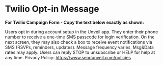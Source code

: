# Twilio Opt-in Message

**For Twilio Campaign Form - Copy the text below exactly as shown:**

Users opt in during account setup in the Unveil app. They enter their phone number to receive a one-time SMS passcode for login verification. On the next screen, they may also check a box to receive event notifications via SMS (RSVPs, reminders, updates). Message frequency varies. Msg&Data rates may apply. Users can reply STOP to unsubscribe or HELP for help at any time. Privacy Policy: https://www.sendunveil.com/policies
